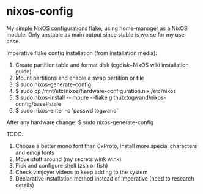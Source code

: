 # nixos-config

My simple NixOS configurations flake, using home-manager as a NixOS module. Only unstable as main output since stable is worse for my use case.

Imperative flake config installation (from installation media):

1. Create partition table and format disk (cgdisk+NixOS wiki installation guide)
2. Mount partitions and enable a swap partition or file
4. $ sudo nixos-generate-config
5. $ sudo cp /mnt/etc/nixos/hardware-configuration.nix /etc/nixos
5. $ sudo nixos-install --impure --flake github:togwand/nixos-config/base#stale
6. $ sudo nixos-enter -c 'passwd togwand'

After any hardware change: $ sudo nixos-generate-config

TODO:

1. Choose a better mono font than 0xProto, install more special characters and emoji fonts
2. Move stuff around (my secrets wink wink)
3. Pick and configure shell (zsh or fish)
4. Check vimjoyer videos to keep adding to the system
5. Declarative installation method instead of imperative (need to research details)

